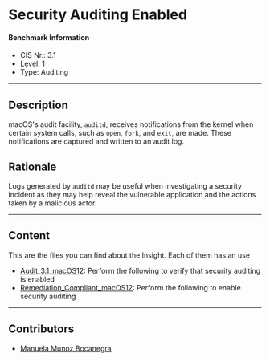 # Security Auditing Enabled
#### Benchmark Information
- CIS Nr.: 3.1
- Level: 1
- Type: Auditing
------------------------
## Description

macOS's audit facility, ```auditd```, receives notifications from the kernel when certain system calls, such as ```open```, ```fork```, and ```exit```, are made. These notifications are captured and written to an audit log.

## Rationale

Logs generated by ```auditd``` may be useful when investigating a security incident as they may help reveal the vulnerable application and the actions taken by a malicious actor.

---
## Content
This are the files you can find about the Insight. Each of them has an use 
* [Audit_3.1_macOS12](https://github.com/apfelwerk/JamfProtectInsights/blob/main/AuditingType/CIS_3.1_Security%20Auditing%20Enabled/Audit_3.1.sh): Perform the following to verify that security auditing is enabled
* [Remediation_Compliant_macOS12](https://github.com/apfelwerk/JamfProtectInsights/blob/main/AuditingType/CIS_3.1_Security%20Auditing%20Enabled/Remediation_Compliant.sh): Perform the following to enable security auditing 
------------------------------------------------------------------------------------------------------------------------------------------------------------------------------------------------------------------------------------------------------------------------------------------------------------------------------
## Contributors
* [Manuela Munoz Bocanegra](https://github.com/manuelamunoz)


